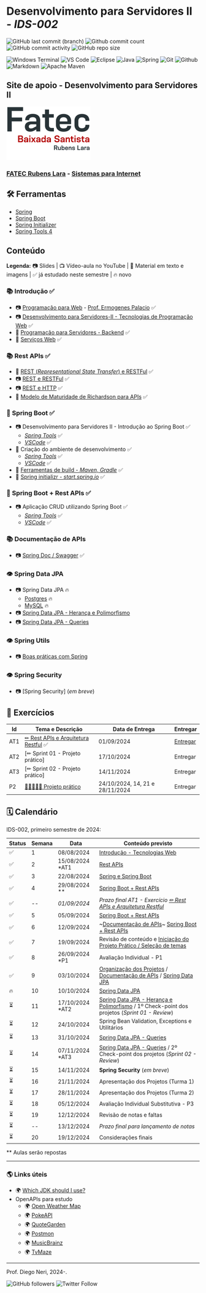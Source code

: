 # Desenvolvimento para Servidores II - _IDS-002_

![GitHub last commit (branch)](https://img.shields.io/github/last-commit/diegoneri/aulas-ds-spring-boot/main?label=%C3%BAltima%20atualiza%C3%A7%C3%A3o)
![Github commit count](https://badgen.net/github/commits/diegoneri/aulas-ds-spring-boot)
![GitHub commit activity](https://img.shields.io/github/commit-activity/m/diegoneri/aulas-ds-spring-boot?label=commits)
![GitHub repo size](https://img.shields.io/github/repo-size/diegoneri/aulas-ds-spring-boot?label=tamanho)

![Windows Terminal](https://img.shields.io/badge/windows%20terminal-4D4D4D?style=for-the-badge&logo=windows%20terminal&logoColor=white)
![VS Code](https://img.shields.io/badge/Visual_Studio_Code-0078D4?style=for-the-badge&logo=visual%20studio%20code&logoColor=white)
![Eclipse](https://img.shields.io/badge/Eclipse-FE7A16.svg?style=for-the-badge&logo=Eclipse&logoColor=white)
![Java](https://img.shields.io/badge/java-%23ED8B00.svg?style=for-the-badge&logo=openjdk&logoColor=white)
![Spring](https://img.shields.io/badge/spring-%236DB33F.svg?style=for-the-badge&logo=spring&logoColor=white)
![Git](https://img.shields.io/badge/GIT-E44C30?style=for-the-badge&logo=git&logoColor=white)
![Github](https://img.shields.io/badge/GitHub-100000?style=for-the-badge&logo=github&logoColor=white)
![Markdown](https://img.shields.io/badge/Markdown-000000?style=for-the-badge&logo=markdown&logoColor=white)
![Apache Maven](https://img.shields.io/badge/Apache%20Maven-C71A36?style=for-the-badge&logo=Apache%20Maven&logoColor=white)

## Site de apoio - Desenvolvimento para Servidores II

![Logo em cores da FATEC RL](content/logo/fatec_rl-cor.png)

### [FATEC Rubens Lara](https://fatecrl.edu.br/) - [Sistemas para Internet](https://fatecrl.edu.br/cursos/sistemas-para-internet/)

## 🛠 Ferramentas

- [Spring](<https://spring.io/>)
- [Spring Boot](<https://spring.io/quickstart>)
- [Spring Initializer](<http://start.spring.io/>)
- [Spring Tools 4](<https://spring.io/tools>)

## Conteúdo

**Legenda:** 📷 Slides \| 📺 Vídeo-aula no YouTube \| 📖 Material em texto e imagens \|  ✅ já estudado neste semestre \| 🔥 novo

### 📚 Introdução ✅

- 📷 [Programação para Web](https://docs.google.com/presentation/d/1W1dcLeHVS2Ln7MG7S5A7SaTsHD0iQBA5OxIyJTGeKLc/edit "Slides - Aulas Programação Web") - [Prof. Ermogenes Palacio](<https://github.com/ermogenes> "Github do Professor Ermogenes Palacio") ✅
- 📷 [Desenvolvimento para Servidores-II - Tecnologias de Programação Web](https://docs.google.com/presentation/d/1npVNbaS8hyEi5x5X5aXqxX37rppnTjkYakQRUSlRHik) ✅
- 📖 [Programação para Servidores - Backend](content/01.1-backend.md) ✅
- 📖 [Serviços Web](content/01.2-web-services.md) ✅

### 📚 Rest APIs ✅

- 📖 [REST (_Representational State Transfer_) e RESTFul](content/02.1-rest.md) ✅
- 📷 [REST e RESTFul](https://docs.google.com/presentation/d/1PjSWVBGRktm68rdRfdCVRcBo61pyV2k3-GkfSo-q3_8) ✅
- 📷 [REST e HTTP](https://docs.google.com/presentation/d/1Gq0zHvSbxAiENc8HRZ77-mwhAbkYOiiv77eqIucMKvo) ✅
- 📖 [Modelo de Maturidade de Richardson para APIs](content/02.2-maturity-level.md) ✅

### 🔢 Spring Boot ✅

- 📷 Desenvolvimento para Servidores II - Introdução ao Spring Boot ✅
  - [_Spring Tools_](https://docs.google.com/presentation/d/1RwWEuKu0ZKVAkmaHvXmaijCQZdNVJJzXs3NK1_G20Bk) ✅
  - [_VSCode_](https://docs.google.com/presentation/d/1ca0m66V9DRNab9IPJdSIQFpoF-Rkte68XN7bLTkc_lo) ✅
- 📖 Criação do ambiente de desenvolvimento ✅
  - [_Spring Tools_](content/03.2-ambiente.md) ✅
  - [_VSCode_](content/03.2-ambiente-vscode.md) ✅  
- 📖 [Ferramentas de build - _Maven, Gradle_](content/03.3-build.md) ✅
- 📖 [Spring initializr - _start.spring.io_](content/03.4-initializr.md) ✅

### 🔢 Spring Boot + Rest APIs ✅

- 📷 Aplicação CRUD utilizando Spring Boot ✅
  - [_Spring Tools_](https://docs.google.com/presentation/d/1XGFe1ANaLRckr6DWOmV6MGxB188p3-xGaCI0rY4MmXY) ✅
  - [_VSCode_](https://docs.google.com/presentation/d/1ZUhbhOTDg5gtrH2iZvHVmAsu2_W8oiLwspEd_BnrFHM) ✅

### 📚 Documentação de APIs

- 📷 [Spring Doc / Swagger](https://docs.google.com/presentation/d/1t05E6B46_HVLWZTdI1PfvMxMkJ0VxPoenW24R3WqaVU) ✅

### 👁 Spring Data JPA

- 📷 Spring Data JPA 🔥
   - [Postgres](https://docs.google.com/presentation/d/1C_V9mEnG3ssFfdYVHBYQAC3zOa_mXBoe_u83vXhV7_s) 🔥
   - [MySQL](https://docs.google.com/presentation/d/1Y_zQP06PaXMJYY1S5HUCybvByEzcHw6vXZI5SmlkzWA) 🔥
- 📷 [Spring Data JPA - Herança e Polimorfismo](https://docs.google.com/presentation/d/16DJQrhkb2tA5nBJI9vSWTgtP0Pru6f7UmEN_sHoXpQs)
- 📷 [Spring Data JPA - Queries](https://docs.google.com/presentation/d/16vCj8sGp4lcraBOB0IyEgVrAJ-3XuynxOzRpW1nzDXc)

### 👁 Spring Utils

- 📷 [Boas práticas com Spring](https://docs.google.com/presentation/d/12QH4_qgZ3BdSfE3vBVfK6ahZ-uk65obHpd5sYfR1tgc)
  
### 👁 Spring Security

- 📷 [Spring Security] (_em breve_)
 
## 🥋 Exercícios

Id  | Tema e Descrição | Data de Entrega | Entregar
----|------------------|-----------------|------------
AT1 | [✏ Rest APIs e Arquitetura Restful](content/exercises/02.2-analise-maturidade.md) ✅| 01/09/2024 | [Entregar](https://forms.office.com/r/gdxaq72g6v)
AT2 | [✏ Sprint 01 - Projeto prático] | 17/10/2024 | Entregar
AT3 | [✏ Sprint 02 - Projeto prático] | 14/11/2024 | Entregar
P2  | [👨‍💻👩‍💻👔 Projeto prático](content/exercises/03.1-projeto-pratico.md)| 24/10/2024, 14, 21 e 28/11/2024 | Entregar

## 🗓 Calendário

IDS-002, primeiro semestre de 2024:

Status | Semana | Data                | Conteúdo previsto                                                     
-------|--------| ------------------- | --------------------------------------------------------------------- 
  ✅   | 1     | 08/08/2024          | [Introdução - Tecnologias Web](#-introdu%C3%A7%C3%A3o---tecnologias-web)
  ✅   | 2     | 15/08/2024   *AT1   | [Rest APIs](#-rest-apis)                                 
  ✅   |3      | 22/08/2024          | [Spring e Spring Boot](#-spring-boot)                                
  ✅   |4      | 29/08/2024   **     | [Spring Boot + Rest APIs](#-spring-boot--rest-apis)                          
  ✅   |--     | _01/09/2024_        | _Prazo final AT1 - Exercício [✏ Rest APIs e Arquitetura Restful](content/exercises/02.2-analise-maturidade.md)_
  ✅   |5      | 05/09/2024          | [Spring Boot + Rest APIs](#-spring-boot--rest-apis)                                 
  ✅   |6      | 12/09/2024          | ~[Documentação de APIs](#-swagger-e-documentação-de-apis)~ [Spring Boot + Rest APIs](#-spring-boot--rest-apis)                          
  ✅   |7      | 19/09/2024          | Revisão de conteúdo e [Iniciação do Projeto Prático / Seleção de temas](content/exercises/03.2-proposals.md)      
  ✅   |8      | 26/09/2024   *P1    | Avaliação Individual - P1          
  ✅   |9      | 03/10/2024          | [Organização dos Projetos](content/exercises/03.1-projeto-pratico.md) / [Documentação de APIs](#-swagger-e-documentação-de-apis) / [Spring Data JPA](#-spring-data-jpa)                            
  🔥   |10     | 10/10/2024          | [Spring Data JPA](#-spring-data-jpa)
  ⏳   |11     | 17/10/2024   *AT2   | [Spring Data JPA - Herança e Polimorfismo](#-spring-data-jpa) / 1º Check-point dos projetos (_Sprint 01 - Review_)
  ⏳   |12     | 24/10/2024          | Spring Bean Validation, Exceptions e Utilitários                          
  ⏳   |13     | 31/10/2024          | [Spring Data JPA - Queries](#-spring-data-jpa)
  ⏳   |14     | 07/11/2024   *AT3   | [Spring Data JPA - Queries](#-spring-data-jpa) / 2º Check-point dos projetos (_Sprint 02 - Review_)
  ⏳   |15     | 14/11/2024          | **Spring Security** (_em breve_)                                           
  ⏳   |16     | 21/11/2024          | Apresentação dos Projetos (Turma 1)             
  ⏳   |17     | 28/11/2024          | Apresentação dos Projetos (Turma 2)                                                  
  ⏳   |18     | 05/12/2024          | Avaliação Individual Substitutiva - P3       
  ⏳   |19     | 12/12/2024          | Revisão de notas e faltas
  ⏳   |--     | 13/12/2024          | _Prazo final para lançamento de notas_         
  ⏳   |20     | 19/12/2024          | Considerações finais                                                                             
 
** Aulas serão repostas

---


### 🌎 Links úteis

- 🌍 [Which JDK should I use?](https://whichjdk.com/)
- OpenAPIs para estudo
  - 🌍 [Open Weather Map](https://openweathermap.org/api/one-call-3)
  - 🌍 [PokeAPI](https://pokeapi.co/)
  - 🌍 [QuoteGarden](https://pprathameshmore.github.io/QuoteGarden/)
  - 🌍 [Postmon](https://postmon.com.br/)
  - 🌍 [MusicBrainz](https://musicbrainz.org/doc/MusicBrainz_API)
  - 🌍 [TvMaze](https://www.tvmaze.com/api)

----
Prof. Diego Neri, 2024-.

![GitHub followers](https://img.shields.io/github/followers/diegoneri?label=seguidores&style=social)
![Twitter Follow](https://img.shields.io/twitter/follow/diegoneri?style=social)
